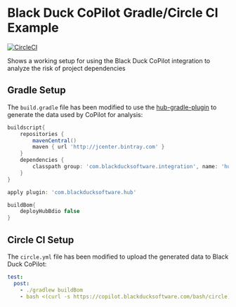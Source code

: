 # Black Duck CoPilot Gradle/Circle CI Example

[![CircleCI](https://img.shields.io/circleci/project/github/BlackDuckCoPilot/example-gradle-travis/master.svg)](https://circleci.com/gh/BlackDuckCoPilot/example-gradle-circle)

Shows a working setup for using the Black Duck CoPilot integration to analyze the risk of project dependencies

## Gradle Setup

The `build.gradle` file has been modified to use the [hub-gradle-plugin](https://github.com/blackducksoftware/hub-gradle-plugin) to generate the data used by CoPilot for analysis:

```groovy
buildscript{
	repositories {
		mavenCentral()
		maven { url 'http://jcenter.bintray.com' }
	}
	dependencies {
		classpath group: 'com.blackducksoftware.integration', name: 'hub-gradle-plugin', version: '4.0.0'
	}
}

apply plugin: 'com.blackducksoftware.hub'

buildBom{
	deployHubBdio false
}
```

## Circle CI Setup

The `circle.yml` file has been modified to upload the generated data to Black Duck CoPilot:

```yaml
test:
  post:
    - ./gradlew buildBom
    - bash <(curl -s https://copilot.blackducksoftware.com/bash/circle) ./build/blackduck/*_bdio.jsonld
```
